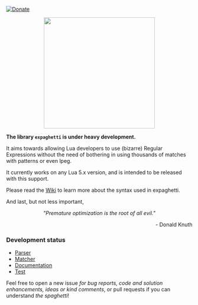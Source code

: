 [![Donate](https://img.shields.io/badge/Donate-PayPal-yellow.svg)](https://www.paypal.com/cgi-bin/webscr?cmd=_s-xclick&hosted_button_id=TSTEG3PXK4HJ4&source=url)
<p align="center"><img src="https://i.imgur.com/Pc4Rzwe.png" height="300" /></p>

**The library `expaghetti` is under heavy development.**

It aims towards allowing Lua developers to use (bizarre) Regular Expressions without the need of bothering in using thousands of matches with patterns or even lpeg.

It currently works on any Lua 5.x version, and is intended to be released with this support.

Please read the [Wiki](https://github.com/Lautenschlager-id/expaghetti/wiki) to learn more about the syntax used in expaghetti.

And last, but not less important,
<p align="center"><i>"Premature optimization is the root of all evil."</i></p>
<p align="right">- Donald Knuth</p>

### Development status
- [Parser](https://github.com/Lautenschlager-id/expaghetti/projects/1)
- [Matcher](https://github.com/Lautenschlager-id/expaghetti/projects/2)
- [Documentation](https://github.com/Lautenschlager-id/expaghetti/projects/3)
- [Test](https://github.com/Lautenschlager-id/expaghetti/projects/4)

Feel free to open a new issue _for bug reports, code and solution enhancements, ideas or kind comments_, or pull requests if you can understand _the spaghetti_!